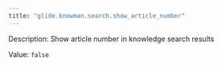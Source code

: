 ```yaml
---
title: "glide.knowman.search.show_article_number"
---
```


Description: Show article number in knowledge search results

Value: `false`